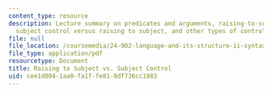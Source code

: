 ```yaml
---
content_type: resource
description: Lecture summary on predicates and arguments, raising-to-subject predicates,
  subject control versus raising to subject, and other types of control of PRO.
file: null
file_location: /coursemedia/24-902-language-and-its-structure-ii-syntax-fall-2003/cee1d8041aa0fa1ffe818df736cc1983_mso12D.pdf
file_type: application/pdf
resourcetype: Document
title: Raising to Subject vs. Subject Control
uid: cee1d804-1aa0-fa1f-fe81-8df736cc1983
---
```

